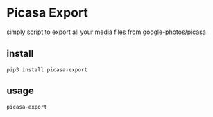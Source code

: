 # Picasa Export

simply script to export all your media files from google-photos/picasa

## install

```
pip3 install picasa-export
```

## usage

```
picasa-export
```